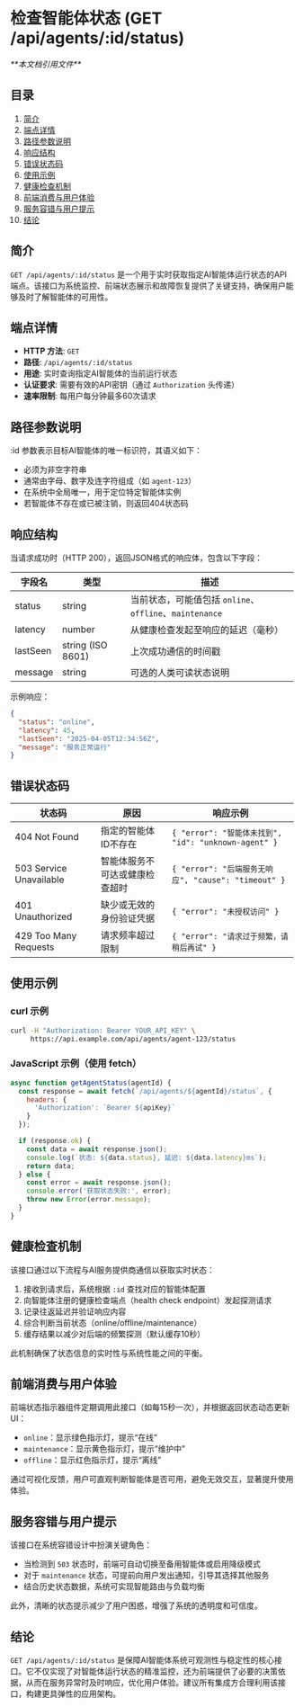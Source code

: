 # 检查智能体状态 (GET /api/agents/:id/status)

<cite>
**本文档引用文件**  
</cite>

## 目录
1. [简介](#简介)
2. [端点详情](#端点详情)
3. [路径参数说明](#路径参数说明)
4. [响应结构](#响应结构)
5. [错误状态码](#错误状态码)
6. [使用示例](#使用示例)
7. [健康检查机制](#健康检查机制)
8. [前端消费与用户体验](#前端消费与用户体验)
9. [服务容错与用户提示](#服务容错与用户提示)
10. [结论](#结论)

## 简介
`GET /api/agents/:id/status` 是一个用于实时获取指定AI智能体运行状态的API端点。该接口为系统监控、前端状态展示和故障恢复提供了关键支持，确保用户能够及时了解智能体的可用性。

## 端点详情
- **HTTP 方法**: `GET`
- **路径**: `/api/agents/:id/status`
- **用途**: 实时查询指定AI智能体的当前运行状态
- **认证要求**: 需要有效的API密钥（通过 `Authorization` 头传递）
- **速率限制**: 每用户每分钟最多60次请求

## 路径参数说明
:id 参数表示目标AI智能体的唯一标识符，其语义如下：
- 必须为非空字符串
- 通常由字母、数字及连字符组成（如 `agent-123`）
- 在系统中全局唯一，用于定位特定智能体实例
- 若智能体不存在或已被注销，则返回404状态码

## 响应结构
当请求成功时（HTTP 200），返回JSON格式的响应体，包含以下字段：

| 字段名 | 类型 | 描述 |
|--------|------|------|
| status | string | 当前状态，可能值包括 `online`、`offline`、`maintenance` |
| latency | number | 从健康检查发起至响应的延迟（毫秒） |
| lastSeen | string (ISO 8601) | 上次成功通信的时间戳 |
| message | string | 可选的人类可读状态说明 |

示例响应：
```json
{
  "status": "online",
  "latency": 45,
  "lastSeen": "2025-04-05T12:34:56Z",
  "message": "服务正常运行"
}
```

## 错误状态码
| 状态码 | 原因 | 响应示例 |
|--------|------|----------|
| 404 Not Found | 指定的智能体ID不存在 | `{ "error": "智能体未找到", "id": "unknown-agent" }` |
| 503 Service Unavailable | 智能体服务不可达或健康检查超时 | `{ "error": "后端服务无响应", "cause": "timeout" }` |
| 401 Unauthorized | 缺少或无效的身份验证凭据 | `{ "error": "未授权访问" }` |
| 429 Too Many Requests | 请求频率超过限制 | `{ "error": "请求过于频繁，请稍后再试" }` |

## 使用示例

### curl 示例
```bash
curl -H "Authorization: Bearer YOUR_API_KEY" \
     https://api.example.com/api/agents/agent-123/status
```

### JavaScript 示例（使用 fetch）
```javascript
async function getAgentStatus(agentId) {
  const response = await fetch(`/api/agents/${agentId}/status`, {
    headers: {
      'Authorization': `Bearer ${apiKey}`
    }
  });

  if (response.ok) {
    const data = await response.json();
    console.log(`状态: ${data.status}, 延迟: ${data.latency}ms`);
    return data;
  } else {
    const error = await response.json();
    console.error('获取状态失败:', error);
    throw new Error(error.message);
  }
}
```

## 健康检查机制
该接口通过以下流程与AI服务提供商通信以获取实时状态：
1. 接收到请求后，系统根据 `:id` 查找对应的智能体配置
2. 向智能体注册的健康检查端点（health check endpoint）发起探测请求
3. 记录往返延迟并验证响应内容
4. 综合判断当前状态（online/offline/maintenance）
5. 缓存结果以减少对后端的频繁探测（默认缓存10秒）

此机制确保了状态信息的实时性与系统性能之间的平衡。

## 前端消费与用户体验
前端状态指示器组件定期调用此接口（如每15秒一次），并根据返回状态动态更新UI：
- `online`：显示绿色指示灯，提示“在线”
- `maintenance`：显示黄色指示灯，提示“维护中”
- `offline`：显示红色指示灯，提示“离线”

通过可视化反馈，用户可直观判断智能体是否可用，避免无效交互，显著提升使用体验。

## 服务容错与用户提示
该接口在系统容错设计中扮演关键角色：
- 当检测到 `503` 状态时，前端可自动切换至备用智能体或启用降级模式
- 对于 `maintenance` 状态，可提前向用户发出通知，引导其选择其他服务
- 结合历史状态数据，系统可实现智能路由与负载均衡

此外，清晰的状态提示减少了用户困惑，增强了系统的透明度和可信度。

## 结论
`GET /api/agents/:id/status` 是保障AI智能体系统可观测性与稳定性的核心接口。它不仅实现了对智能体运行状态的精准监控，还为前端提供了必要的决策依据，从而在服务异常时及时响应，优化用户体验。建议所有集成方合理利用该接口，构建更具弹性的应用架构。